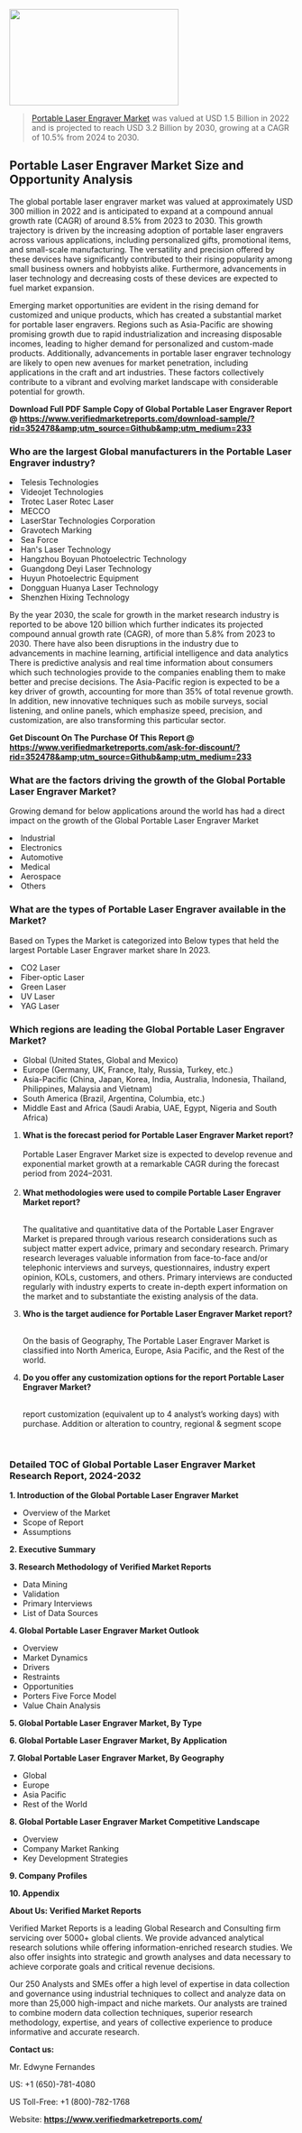 <img src="https://ffe5etoiles.com/wp-content/uploads/2024/12/MST1-300x171.png" alt="" width="300" height="171" class="alignnone size-medium wp-image-20088" /><blockquote><p><p><a href="https://www.verifiedmarketreports.com/download-sample/?rid=352478&utm_source=Github&utm_medium=233" target="_blank">Portable Laser Engraver Market</a> was valued at USD 1.5 Billion in 2022 and is projected to reach USD 3.2 Billion by 2030, growing at a CAGR of 10.5% from 2024 to 2030.</p></blockquote><p><h2>Portable Laser Engraver Market Size and Opportunity Analysis</h2><p>The global portable laser engraver market was valued at approximately USD 300 million in 2022 and is anticipated to expand at a compound annual growth rate (CAGR) of around 8.5% from 2023 to 2030. This growth trajectory is driven by the increasing adoption of portable laser engravers across various applications, including personalized gifts, promotional items, and small-scale manufacturing. The versatility and precision offered by these devices have significantly contributed to their rising popularity among small business owners and hobbyists alike. Furthermore, advancements in laser technology and decreasing costs of these devices are expected to fuel market expansion.</p><p>Emerging market opportunities are evident in the rising demand for customized and unique products, which has created a substantial market for portable laser engravers. Regions such as Asia-Pacific are showing promising growth due to rapid industrialization and increasing disposable incomes, leading to higher demand for personalized and custom-made products. Additionally, advancements in portable laser engraver technology are likely to open new avenues for market penetration, including applications in the craft and art industries. These factors collectively contribute to a vibrant and evolving market landscape with considerable potential for growth.</p></p><p class=""><strong>Download Full PDF Sample Copy of Global Portable Laser Engraver Report @ <a href="https://www.verifiedmarketreports.com/download-sample/?rid=352478&amp;utm_source=Github&amp;utm_medium=233" target="_blank">https://www.verifiedmarketreports.com/download-sample/?rid=352478&amp;utm_source=Github&amp;utm_medium=233</a></strong></p><h3 id="" class="">Who are the largest Global manufacturers in the Portable Laser Engraver industry?</h3><p><li>Telesis Technologies</li><li> Videojet Technologies</li><li> Trotec Laser Rotec Laser</li><li> MECCO</li><li> LaserStar Technologies Corporation</li><li> Gravotech Marking</li><li> Sea Force</li><li> Han's Laser Technology</li><li> Hangzhou Boyuan Photoelectric Technology</li><li> Guangdong Deyi Laser Technology</li><li> Huyun Photoelectric Equipment</li><li> Dongguan Huanya Laser Technology</li><li> Shenzhen Hixing Technology</li></p><div class=""><div class="" dir="" data-message-author-role="" data-message-id="" data-message-model-slug=""><div class=""><div class=""><div class=""><div class="" dir="" data-message-author-role="" data-message-id="" data-message-model-slug=""><div class=""><div class=""><p>By the year 2030, the scale for growth in the market research industry is reported to be above 120 billion which further indicates its projected compound annual growth rate (CAGR), of more than 5.8% from 2023 to 2030. There have also been disruptions in the industry due to advancements in machine learning, artificial intelligence and data analytics There is predictive analysis and real time information about consumers which such technologies provide to the companies enabling them to make better and precise decisions. The Asia-Pacific region is expected to be a key driver of growth, accounting for more than 35% of total revenue growth. In addition, new innovative techniques such as mobile surveys, social listening, and online panels, which emphasize speed, precision, and customization, are also transforming this particular sector.</p><p><strong>Get Discount On The Purchase Of This Report @&nbsp; <a href="https://www.verifiedmarketreports.com/ask-for-discount/?rid=352478&amp;utm_source=Github&amp;utm_medium=233" target="_blank">https://www.verifiedmarketreports.com/ask-for-discount/?rid=352478&amp;utm_source=Github&amp;utm_medium=233</a></strong></p></div></div></div></div></div></div></div></div><h3 id="" class="">What are the factors driving the growth of the Global Portable Laser Engraver Market?</h3><p id="" class="">Growing demand for below applications around the world has had a direct impact on the growth of the Global Portable Laser Engraver Market</p><p id="" class=""><li>Industrial</li><li> Electronics</li><li> Automotive</li><li> Medical</li><li> Aerospace</li><li> Others</li></p><h3 id="" class="">What are the types of Portable Laser Engraver available in the Market?</h3><p id="" class="">Based on Types the Market is categorized into Below types that held the largest Portable Laser Engraver market share In 2023.</p><p id="" class=""><li>CO2 Laser</li><li> Fiber-optic Laser</li><li> Green Laser</li><li> UV Laser</li><li> YAG Laser</li></p><h3 id="" class="">Which regions are leading the Global Portable Laser Engraver Market?</h3><ul><li>Global (United States, Global and Mexico)</li><li>Europe (Germany, UK, France, Italy, Russia, Turkey, etc.)</li><li>Asia-Pacific (China, Japan, Korea, India, Australia, Indonesia, Thailand, Philippines, Malaysia and Vietnam)</li><li>South America (Brazil, Argentina, Columbia, etc.)</li><li>Middle East and Africa (Saudi Arabia, UAE, Egypt, Nigeria and South Africa)</li></ul><p><ol><li><strong>What is the forecast period for Portable Laser Engraver Market report?<br /></strong><br /><span data-sheets-root="1" data-sheets-value="{&quot;1&quot;:2,&quot;2&quot;:&quot;XXXX size is expected to develop revenue and exponential market growth at a remarkable CAGR during the forecast period from 2024&ndash;2030.&quot;}" data-sheets-userformat="{&quot;2&quot;:12674,&quot;4&quot;:{&quot;1&quot;:2,&quot;2&quot;:16776960},&quot;10&quot;:2,&quot;11&quot;:0,&quot;15&quot;:&quot;Arial&quot;,&quot;16&quot;:12}">Portable Laser Engraver Market size is expected to develop revenue and exponential market growth at a remarkable CAGR during the forecast period from 2024&ndash;2031.</span><br /><br /></li><li><strong>What methodologies were used to compile Portable Laser Engraver Market report?<br /><br /></strong><p>The qualitative and quantitative data of the&nbsp;Portable Laser Engraver Market is prepared through various research considerations such as subject matter expert advice, primary and secondary research. Primary research leverages valuable information from face-to-face and/or telephonic interviews and surveys, questionnaires, industry expert opinion, KOLs, customers, and others. Primary interviews are conducted regularly with industry experts to create in-depth expert information on the market and to substantiate the existing analysis of the data.&nbsp;</p></li><li><strong>Who is the target audience for Portable Laser Engraver Market report?<br /><br /></strong><p>On the basis of Geography, The&nbsp;Portable Laser Engraver Market is classified into North America, Europe, Asia Pacific, and the Rest of the world.</p></li><li><strong>Do you offer any customization options for the report Portable Laser Engraver Market?<br /><br /></strong><p>report customization (equivalent up to 4 analyst&rsquo;s working days) with purchase. Addition or alteration to country, regional &amp; segment scope</p><p>&nbsp;</p></li></ol></p><h3 id="" class="">Detailed TOC of Global Portable Laser Engraver Market Research Report, 2024-2032</h3><p id="" class=""><strong>1. Introduction of the Global Portable Laser Engraver Market</strong></p><ul><li>Overview of the Market</li><li>Scope of Report</li><li>Assumptions</li></ul><p id="" class=""><strong>2. Executive Summary</strong></p><p id="" class=""><strong>3. Research Methodology of&nbsp;Verified Market Reports</strong></p><ul><li>Data Mining</li><li>Validation</li><li>Primary Interviews</li><li>List of Data Sources</li></ul><p id="" class=""><strong>4. Global Portable Laser Engraver Market Outlook</strong></p><ul><li>Overview</li><li>Market Dynamics</li><li>Drivers</li><li>Restraints</li><li>Opportunities</li><li>Porters Five Force Model</li><li>Value Chain Analysis</li></ul><p id="" class=""><strong>5. Global Portable Laser Engraver Market, By&nbsp;Type</strong></p><p id="" class=""><strong>6. Global Portable Laser Engraver Market, By Application</strong></p><p id="" class=""><strong>7. Global Portable Laser Engraver Market, By Geography</strong></p><ul><li>Global</li><li>Europe</li><li>Asia Pacific</li><li>Rest of the World</li></ul><p id="" class=""><strong>8. Global Portable Laser Engraver Market Competitive Landscape</strong></p><ul><li>Overview</li><li>Company Market Ranking</li><li>Key Development Strategies</li></ul><p id="" class=""><strong>9. Company Profiles</strong></p><p id="" class=""><strong>10. Appendix</strong></p><p id="" class=""><strong>About Us: Verified Market Reports</strong></p><p id="" class="">Verified Market Reports is a leading Global Research and Consulting firm servicing over 5000+ global clients. We provide advanced analytical research solutions while offering information-enriched research studies. We also offer insights into strategic and growth analyses and data necessary to achieve corporate goals and critical revenue decisions.</p><p id="" class="">Our 250 Analysts and SMEs offer a high level of expertise in data collection and governance using industrial techniques to collect and analyze data on more than 25,000 high-impact and niche markets. Our analysts are trained to combine modern data collection techniques, superior research methodology, expertise, and years of collective experience to produce informative and accurate research.</p><p id="" class=""><strong>Contact us:</strong></p><p id="" class="">Mr. Edwyne Fernandes</p><p id="" class="">US: +1 (650)-781-4080</p><p id="" class="">US Toll-Free: +1 (800)-782-1768</p><p id="" class="">Website: <a target="" data-test-app-aware-link=""><strong>https://www.verifiedmarketreports.com/</strong></a></p>
